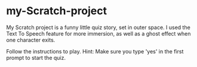 # my-Scratch-project

My Scratch project is a funny little quiz story, set in outer space. 
I used the Text To Speech feature for more immersion, as well as a ghost effect when one character exits.

Follow the instructions to play. 
Hint: Make sure you type 'yes' in the first prompt to start the quiz.
